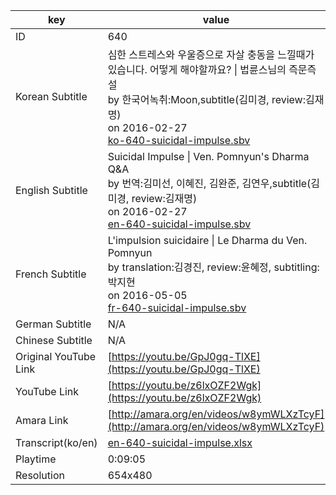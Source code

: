 |  key  |  value  |
|-------|---------|
| ID            | 640 |
| Korean Subtitle | 심한 스트레스와 우울증으로 자살 충동을 느낄때가 있습니다. 어떻게 해야할까요? \| 법륜스님의 즉문즉설<br>by 한국어녹취:Moon,subtitle(김미경, review:김재명)<br>on 2016-02-27<br>[ko-640-suicidal-impulse.sbv](https://github.com/jungtosociety/dharma-qna/raw/master/sub/640/ko-640-suicidal-impulse.sbv)<br>|
| English Subtitle | Suicidal Impulse \| Ven. Pomnyun's Dharma Q&A<br>by 번역:김미선, 이혜진, 김완준, 김연우,subtitle(김미경, review:김재명)<br>on 2016-02-27<br>[en-640-suicidal-impulse.sbv](https://github.com/jungtosociety/dharma-qna/raw/master/sub/640/en-640-suicidal-impulse.sbv)<br>|
| French Subtitle | L'impulsion suicidaire \| Le Dharma du Ven. Pomnyun<br>by translation:김경진, review:윤혜정, subtitling:박지현<br>on 2016-05-05<br>[fr-640-suicidal-impulse.sbv](https://github.com/jungtosociety/dharma-qna/raw/master/sub/640/fr-640-suicidal-impulse.sbv)<br>|
| German Subtitle | N/A |
| Chinese Subtitle | N/A |
| Original YouTube Link  | [https://youtu.be/GpJ0gq-TlXE](https://youtu.be/GpJ0gq-TlXE) |
| YouTube Link  | [https://youtu.be/z6lxOZF2Wgk](https://youtu.be/z6lxOZF2Wgk) |
| Amara Link    | [http://amara.org/en/videos/w8ymWLXzTcyF](http://amara.org/en/videos/w8ymWLXzTcyF) |
| Transcript(ko/en) | [en-640-suicidal-impulse.xlsx](https://github.com/jungtosociety/dharma-qna/raw/master/sub/640/en-640-suicidal-impulse.xlsx) |
| Playtime | 0:09:05 |
| Resolution | 654x480|
